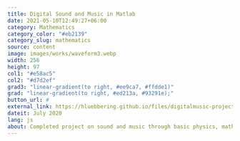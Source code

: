 ```yaml
---
title: Digital Sound and Music in Matlab
date: 2021-05-10T12:49:27+06:00
category: Mathematics
category_color: "#eb2139"
category_slug: mathematics
source: content
image: images/works/waveform3.webp
width: 256
height: 97
col1: "#e58ac5"
col2: "#d7d2ef"
grad3: "linear-gradient(to right, #ee9ca7, #ffdde1)"
grad: "linear-gradient(to right, #ed213a, #93291e);"
button_url: #
external_link: https://hluebbering.github.io/files/digitalmusic-project.pdf
dateit: July 2020
lang: js
about: Completed project on sound and music through basic physics, mathematics, algorithms, fundamental music theory, and MIDI.
---
```


